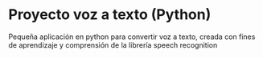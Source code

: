 # Proyecto voz a texto (Python)
Pequeña aplicación en python para convertir voz a texto, creada con fines de aprendizaje y comprensión de la librería speech recognition
